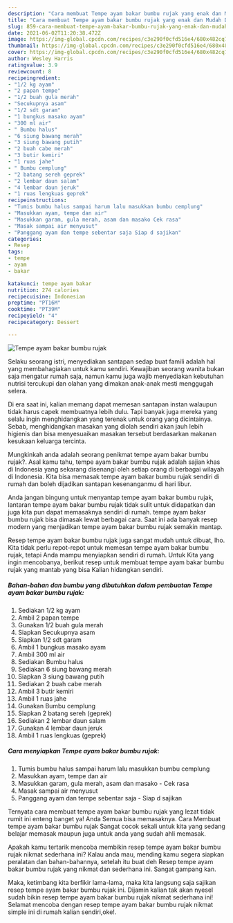 ```yaml
---
description: "Cara membuat Tempe ayam bakar bumbu rujak yang enak dan Mudah Dibuat"
title: "Cara membuat Tempe ayam bakar bumbu rujak yang enak dan Mudah Dibuat"
slug: 859-cara-membuat-tempe-ayam-bakar-bumbu-rujak-yang-enak-dan-mudah-dibuat
date: 2021-06-02T11:20:38.472Z
image: https://img-global.cpcdn.com/recipes/c3e290f0cfd516e4/680x482cq70/tempe-ayam-bakar-bumbu-rujak-foto-resep-utama.jpg
thumbnail: https://img-global.cpcdn.com/recipes/c3e290f0cfd516e4/680x482cq70/tempe-ayam-bakar-bumbu-rujak-foto-resep-utama.jpg
cover: https://img-global.cpcdn.com/recipes/c3e290f0cfd516e4/680x482cq70/tempe-ayam-bakar-bumbu-rujak-foto-resep-utama.jpg
author: Wesley Harris
ratingvalue: 3.9
reviewcount: 8
recipeingredient:
- "1/2 kg ayam"
- "2 papan tempe"
- "1/2 buah gula merah"
- "Secukupnya asam"
- "1/2 sdt garam"
- "1 bungkus masako ayam"
- "300 ml air"
- " Bumbu halus"
- "6 siung bawang merah"
- "3 siung bawang putih"
- "2 buah cabe merah"
- "3 butir kemiri"
- "1 ruas jahe"
- " Bumbu cemplung"
- "2 batang sereh geprek"
- "2 lembar daun salam"
- "4 lembar daun jeruk"
- "1 ruas lengkuas geprek"
recipeinstructions:
- "Tumis bumbu halus sampai harum lalu masukkan bumbu cemplung"
- "Masukkan ayam, tempe dan air"
- "Masukkan garam, gula merah, asam dan masako Cek rasa"
- "Masak sampai air menyusut"
- "Panggang ayam dan tempe sebentar saja Siap d sajikan"
categories:
- Resep
tags:
- tempe
- ayam
- bakar

katakunci: tempe ayam bakar 
nutrition: 274 calories
recipecuisine: Indonesian
preptime: "PT16M"
cooktime: "PT39M"
recipeyield: "4"
recipecategory: Dessert

---
```



![Tempe ayam bakar bumbu rujak](https://img-global.cpcdn.com/recipes/c3e290f0cfd516e4/680x482cq70/tempe-ayam-bakar-bumbu-rujak-foto-resep-utama.jpg)

Selaku seorang istri, menyediakan santapan sedap buat famili adalah hal yang membahagiakan untuk kamu sendiri. Kewajiban seorang  wanita bukan saja mengatur rumah saja, namun kamu juga wajib menyediakan kebutuhan nutrisi tercukupi dan olahan yang dimakan anak-anak mesti menggugah selera.

Di era  saat ini, kalian memang dapat memesan santapan instan walaupun tidak harus capek membuatnya lebih dulu. Tapi banyak juga mereka yang selalu ingin menghidangkan yang terenak untuk orang yang dicintainya. Sebab, menghidangkan masakan yang diolah sendiri akan jauh lebih higienis dan bisa menyesuaikan masakan tersebut berdasarkan makanan kesukaan keluarga tercinta. 



Mungkinkah anda adalah seorang penikmat tempe ayam bakar bumbu rujak?. Asal kamu tahu, tempe ayam bakar bumbu rujak adalah sajian khas di Indonesia yang sekarang disenangi oleh setiap orang di berbagai wilayah di Indonesia. Kita bisa memasak tempe ayam bakar bumbu rujak sendiri di rumah dan boleh dijadikan santapan kesenanganmu di hari libur.

Anda jangan bingung untuk menyantap tempe ayam bakar bumbu rujak, lantaran tempe ayam bakar bumbu rujak tidak sulit untuk didapatkan dan juga kita pun dapat memasaknya sendiri di rumah. tempe ayam bakar bumbu rujak bisa dimasak lewat berbagai cara. Saat ini ada banyak resep modern yang menjadikan tempe ayam bakar bumbu rujak semakin mantap.

Resep tempe ayam bakar bumbu rujak juga sangat mudah untuk dibuat, lho. Kita tidak perlu repot-repot untuk memesan tempe ayam bakar bumbu rujak, tetapi Anda mampu menyiapkan sendiri di rumah. Untuk Kita yang ingin mencobanya, berikut resep untuk membuat tempe ayam bakar bumbu rujak yang mantab yang bisa Kalian hidangkan sendiri.

<!--inarticleads1-->

##### Bahan-bahan dan bumbu yang dibutuhkan dalam pembuatan Tempe ayam bakar bumbu rujak:

1. Sediakan 1/2 kg ayam
1. Ambil 2 papan tempe
1. Gunakan 1/2 buah gula merah
1. Siapkan Secukupnya asam
1. Siapkan 1/2 sdt garam
1. Ambil 1 bungkus masako ayam
1. Ambil 300 ml air
1. Sediakan  Bumbu halus
1. Sediakan 6 siung bawang merah
1. Siapkan 3 siung bawang putih
1. Sediakan 2 buah cabe merah
1. Ambil 3 butir kemiri
1. Ambil 1 ruas jahe
1. Gunakan  Bumbu cemplung
1. Siapkan 2 batang sereh (geprek)
1. Sediakan 2 lembar daun salam
1. Gunakan 4 lembar daun jeruk
1. Ambil 1 ruas lengkuas (geprek)




<!--inarticleads2-->

##### Cara menyiapkan Tempe ayam bakar bumbu rujak:

1. Tumis bumbu halus sampai harum lalu masukkan bumbu cemplung
1. Masukkan ayam, tempe dan air
1. Masukkan garam, gula merah, asam dan masako - Cek rasa
1. Masak sampai air menyusut
1. Panggang ayam dan tempe sebentar saja - Siap d sajikan




Ternyata cara membuat tempe ayam bakar bumbu rujak yang lezat tidak rumit ini enteng banget ya! Anda Semua bisa memasaknya. Cara Membuat tempe ayam bakar bumbu rujak Sangat cocok sekali untuk kita yang sedang belajar memasak maupun juga untuk anda yang sudah ahli memasak.

Apakah kamu tertarik mencoba membikin resep tempe ayam bakar bumbu rujak nikmat sederhana ini? Kalau anda mau, mending kamu segera siapkan peralatan dan bahan-bahannya, setelah itu buat deh Resep tempe ayam bakar bumbu rujak yang nikmat dan sederhana ini. Sangat gampang kan. 

Maka, ketimbang kita berfikir lama-lama, maka kita langsung saja sajikan resep tempe ayam bakar bumbu rujak ini. Dijamin kalian tak akan nyesel sudah bikin resep tempe ayam bakar bumbu rujak nikmat sederhana ini! Selamat mencoba dengan resep tempe ayam bakar bumbu rujak nikmat simple ini di rumah kalian sendiri,oke!.

